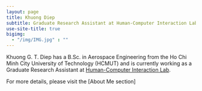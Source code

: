 ```yaml
---
layout: page
title: Khuong Diep
subtitle: Graduate Research Assistant at Human-Computer Interaction Lab, Sejong University, South Korea
use-site-title: true
bigimg:
  - "/img/IMG.jpg" : ""
---
```


Khuong G. T. Diep has a B.Sc. in Aerospace Engineering from the Ho Chi Minh City University of Technology (HCMUT) and is currently working as a Graduate Research Assistant at [Human-Computer Interaction Lab](http://home.sejong.ac.kr/~ykim/).

For more details, please visit the [About Me section]

